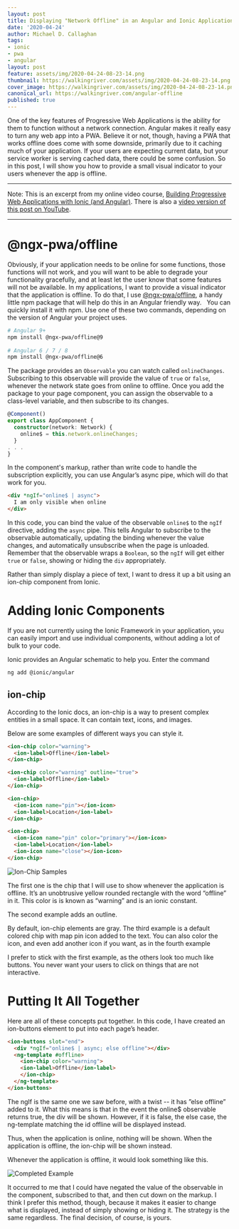 ```yaml
---
layout: post
title: Displaying "Network Offline" in an Angular and Ionic Application
date: '2020-04-24'
author: Michael D. Callaghan
tags: 
- ionic 
- pwa
- angular
layout: post
feature: assets/img/2020-04-24-08-23-14.png
thumbnail: https://walkingriver.com/assets/img/2020-04-24-08-23-14.png
cover_image: https://walkingriver.com/assets/img/2020-04-24-08-23-14.png
canonical_url: https://walkingriver.com/angular-offline
published: true
---
```


One of the key features of Progressive Web Applications is the ability for them to function without a network connection. Angular makes it really easy to turn any web app into a PWA. Believe it or not, though, having a PWA that works offline does come with some downside, primarily due to it caching much of your application. If your users are expecting current data, but your service worker is serving cached data, there could be some confusion. So in this post, I will show you how to provide​ a small visual indicator to your users whenever the app is offline​.

<!--more-->

---

Note: This is an excerpt from my online video course, [Building Progressive Web Applications with Ionic (and Angular)](https://pluralsight.pxf.io/Ly2EY). There is also a [video version of this post on YouTube](https://youtu.be/LR-_EWxJThc).

---

# @ngx-pwa/offline
Obviously, if your application needs to be online for some functions, those functions will not work, and you will want to be able to degrade your functionality gracefully, and at least let the user know that some features will not be available. ​In my applications, I want to provide a visual indicator that the application is offline. To do that, I use [@ngx-pwa/offline](https://www.npmjs.com/package/@ngx-pwa/offline), a handy little npm package that will help do this in an Angular friendly way. ​
​
You can quickly install it with npm. Use one of these two commands, depending on the version of Angular your project uses.

```bash
# Angular 9+ 
npm install @ngx-pwa/offline@9
 
# Angular 6 / 7 / 8 
npm install @ngx-pwa/offline@6
```

The package provides an​ `Observable` you can watch called `onlineChanges`. Subscribing to this observable will provide the value of `true` or `false`, whenever the network state goes from online to offline.​ Once you add the package to your page component, you can assign the observable to a class-level variable, and then subscribe to its changes. 

```typescript
@Component()
export class AppComponent {
  constructor(network: Network) {
    online$ = this.network.onlineChanges;
  }
. . .
}
```

In the component's markup, rather than write code to handle the subscription explicitly, you can use Angular’s async pipe, which will do that work for you.​​

```html
<div *ngIf="online$ | async">​
  I am only visible when online​
</div>​
```

In this code, you can bind the value of the observable `online$` to the `ngIf` directive, adding the `async` pipe. This tells Angular to subscribe to the observable automatically, updating the binding whenever the value changes, and automatically unsubscribe when the page is unloaded. Remember that the observable wraps a `Boolean`, so the `ngIf` will get either `true` or `false`, showing or hiding the `div` appropriately. ​



Rather than simply display a piece of text, I want to dress it up a bit using an ion-chip component from Ionic.

# Adding Ionic Components
If you are not currently using the Ionic Framework in your application, you can easily import and use individual components, without adding a lot of bulk to your code.

Ionic provides an Angular schematic to help you. Enter the command

```bash
ng add @ionic/angular
```

## ion-chip
According to the Ionic docs, an ion-chip is a way to present complex entities in a small space. It can contain text, icons, and images. 

Below are some examples of different ways you can style it. 

```html
<ion-chip color="warning">​
  <ion-label>Offline</ion-label>​
</ion-chip>

<ion-chip color="warning" outline="true">
  <ion-label>Offline</ion-label>
</ion-chip>

<ion-chip>
  <ion-icon name="pin"></ion-icon>
  <ion-label>Location</ion-label>
</ion-chip>

<ion-chip>
  <ion-icon name="pin" color="primary"></ion-icon>
  <ion-label>Location</ion-label>
  <ion-icon name="close"></ion-icon>
</ion-chip>

```
![Ion-Chip Samples](https://walkingriver.com/assets/img/2020-04-24-08-18-15.png)

The first one  is the chip that I will use to show whenever the application is offline. It’s an unobtrusive yellow rounded rectangle with the word “offline” in it. This color is is known as “warning” and is an ionic constant. 

The second example adds an outline. 

By default, ion-chip elements are gray. The third example is a default colored chip with map pin icon added to the text. You can also color the icon, and even add another icon if you want, as in the fourth example 

I prefer to stick with the first example, as the others look too much like buttons. You never want your users to click on things that are not interactive. 

# Putting It All Together
Here are all of these concepts put together. In this code, I have created an ion-buttons element to put into each page’s header.

```html
<ion-buttons slot="end">
  <div *ngIf="online$ | async; else offline"></div>
  <ng-template #offline>
    <ion-chip color="warning">
    <ion-label>Offline</ion-label>
    </ion-chip>
  </ng-template>
</ion-buttons>
```

The ngIf is the same one we saw before, with a twist -- it has ”else offline” added to it. What this means is that in the event the online$ observable returns true, the div will be shown. However, if it is false, the else case, the ng-template matching the id offline will be displayed instead.

Thus, when the application is online, nothing will be shown. When the application is offline, the ion-chip will be shown instead.

Whenever the application is offline, it would look something like this.

![Completed Example](https://walkingriver.com/assets/img/2020-04-24-08-23-14.png)

It occurred to me that I could have negated the value of the observable in the component, subscribed to that, and then cut down on the markup. I think I prefer this method, though, because it makes it easier to change what is displayed, instead of simply showing or hiding it. The strategy is the same regardless. The final decision, of course, is yours.